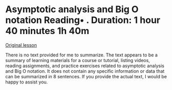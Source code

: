 # Asymptotic analysis and Big O notation Reading• . Duration: 1 hour 40 minutes 1h 40m

[Original lesson](https://www.coursera.org/learn/uol-fundamentals-of-computer-science/supplement/K7g0j/asymptotic-analysis-and-big-o-notation)

There is no text provided for me to summarize. The text appears to be a summary of learning materials for a course or tutorial, listing videos, reading assignments, and practice exercises related to asymptotic analysis and Big O notation. It does not contain any specific information or data that can be summarized in 8 sentences. If you provide the actual text, I would be happy to assist you.

